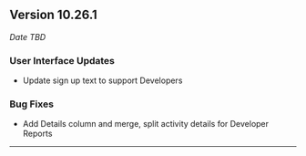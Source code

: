 
## Version 10.26.1
_Date TBD_

### User Interface Updates
* Update sign up text to support Developers

### Bug Fixes
* Add Details column and merge, split activity details for Developer Reports

---
